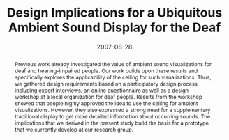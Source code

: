 ---
abstract: Previous work already investigated the value of ambient sound visualizations
  for deaf and hearing-impaired people. Our work builds upon these results and specifically
  explores the applicability of the ceiling for such visualizations. Thus, we gathered
  design requirements based on a participatory design process including expert interviews,
  an online questionnaire as well as a design workshop at a local organization for
  deaf people. Results from the workshop showed that people highly approved the idea
  to use the ceiling for ambient visualizations. However, they also expressed a strong
  need for a supplementary traditional display to get more detailed information about
  occurring sounds. The implications that we derived in the present study build the
  basis for a prototype that we currently develop at our research group.
authors:
- Martin Tomitsch
- Thomas Grechenig
date: '2007-08-28'
featured: false
links:
- name: Publik
  url: https://publik.tuwien.ac.at/showentry.php?ID=141547&lang=2
publication: 'Talk: Conference & Workshop on Assistive Technologies for People with
  Vision & Hearing Impairments: Assistive Technology for All Ages, CVHI 2007, Granada,
  Spain; 08-28-2007 - 08-31-2007; in: "Proceedings of the Conference and Workshop
  on Assistive Technology for People with Vision and Hearing Impairments", M. Hersh
  (ed.); (2007), 6 pages'
publication_types:
- '1'
publishDate: '2007-08-28'
title: Design Implications for a Ubiquitous Ambient Sound Display for the Deaf
url_pdf: ''
---